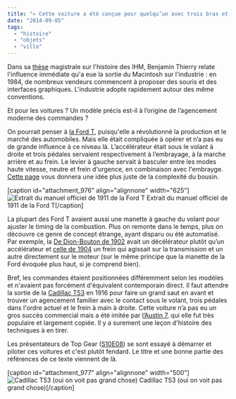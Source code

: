 ```yaml
---
title: "« Cette voiture a été conçue pour quelqu’un avec trois bras et une jambe »"
date: "2014-09-05"
tags: 
  - "histoire"
  - "objets"
  - "ville"
---
```


Dans sa [thèse](http://www.benjaminthierry.fr/2013/12/15/soutenance-de-these/) magistrale sur l'histoire des IHM, Benjamin Thierry relate l'influence immédiate qu'a eue la sortie du Macintosh sur l'industrie : en 1984, de nombreux vendeurs commencent à proposer des souris et des interfaces graphiques. L'industrie adopte rapidement autour des même conventions.

Et pour les voitures ? Un modèle précis est-il à l’origine de l’agencement moderne des commandes ?

On pourrait penser à [la Ford T](http://www.modelt.ca/drive-fs.html), puisqu'elle a révolutionné la production et le marché des automobiles. Mais elle était compliquée à opérer et n’a pas eu de grande influence à ce niveau là. L’accélérateur était sous le volant à droite et trois pédales servaient respectivement à l’embrayage, à la marche arrière et au frein. Le levier à gauche servait à basculer entre les modes haute vitesse, neutre et frein d'urgence, en combinaison avec l'embrayge. [Cette page](http://www.modelt.ca/drive-fs.html) vous donnera une idée plus juste de la complexité du bousin.

\[caption id="attachment\_976" align="alignnone" width="625"\]![Extrait du manuel officiel de 1911 de la Ford T](images/ford-model-t-controls.jpg) Extrait du manuel officiel de 1911 de la Ford T\[/caption\]

La plupart des Ford T avaient aussi une manette à gauche du volant pour ajuster le timing de la combustion. Plus on remonte dans le temps, plus on découvre ce genre de concept étrange, ayant disparu ou été automatisé. Par exemple, la [De Dion-Bouton de 1902](http://www.supercars.net/cars/5221.html) avait un décélérateur plutôt qu’un accélérateur et [celle de 1904](http://www.bonhams.com/auctions/20932/lot/204/) un frein qui agissait sur la transmission et un autre directement sur le moteur (sur le même principe que la manette de la Ford évoquée plus haut, si je comprend bien).

Bref, les commandes étaient positionnées différemment selon les modèles et n'avaient pas forcément d'équivalent contemporain direct. Il faut attendre la sortie de la [Cadillac T53](https://en.wikipedia.org/wiki/Cadillac_Type_53) en 1916 pour faire un grand saut en avant et trouver un agencement familier avec le contact sous le volant, trois pédales dans l'ordre actuel et le frein à main à droite. Cette voiture n’a pas eu un gros succès commercial mais a été imitée par [l’Austin 7](https://en.wikipedia.org/wiki/Austin_7), qui elle fut très populaire et largement copiée. Il y a surement une leçon d'histoire des techniques à en tirer.

Les présentateurs de Top Gear ([S10E08](https://itunes.apple.com/us/tv-season/top-gear-series-10/id304214876)) se sont essayé à démarrer et piloter ces voitures et c'est plutôt fendard. Le titre et une bonne partie des références de ce texte viennent de là.

\[caption id="attachment\_977" align="alignnone" width="500"\]![Cadillac T53 (oui on voit pas grand chose)](images/Cadillac_T53.png) Cadillac T53 (oui on voit pas grand chose)\[/caption\]
